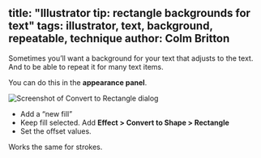 title: "Illustrator tip: rectangle backgrounds for text"
tags: illustrator, text, background, repeatable, technique
author: Colm Britton
--------------------

Sometimes you’ll want a background for your text that adjusts to the text. And to be able to repeat it for many text items.

You can do this in the **appearance panel**.

![Screenshot of Convert to Rectangle dialog](/static/images/notes/illustrator/rectangle-background/effect-rectangle-shape.png)

* Add a “new fill”
* Keep fill selected. Add **Effect > Convert to Shape > Rectangle**
* Set the offset values.

Works the same for strokes.
